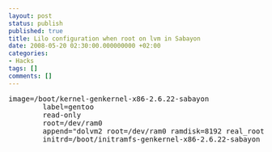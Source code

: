 ```yaml
---
layout: post
status: publish
published: true
title: Lilo configuration when root on lvm in Sabayon
date: 2008-05-20 02:30:00.000000000 +02:00
categories:
- Hacks
tags: []
comments: []
---
```

<pre>image=/boot/kernel-genkernel-x86-2.6.22-sabayon
        label=gentoo
        read-only
        root=/dev/ram0
        append="dolvm2 root=/dev/ram0 ramdisk=8192 real_root=/dev/lvg/sabayon  quiet  init=/linuxrc splash=silent,theme:sabayon CONSOLE=/dev/tty1 pci=nomsi"
        initrd=/boot/initramfs-genkernel-x86-2.6.22-sabayon
</pre>
